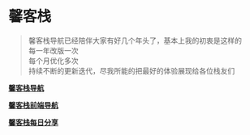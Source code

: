 # 馨客栈

> 馨客栈导航已经陪伴大家有好几个年头了，基本上我的初衷是这样的   
> 每一年改版一次   
> 每个月优化多次   
> 持续不断的更新迭代，尽我所能的把最好的体验展现给各位栈友们   

**[馨客栈导航](http://mackxin.com/nav.html)**

**[馨客栈前端导航](http://mackxin.com/webnav.html)**

**[馨客栈每日分享](http://mackxin.com/fx.html)**



